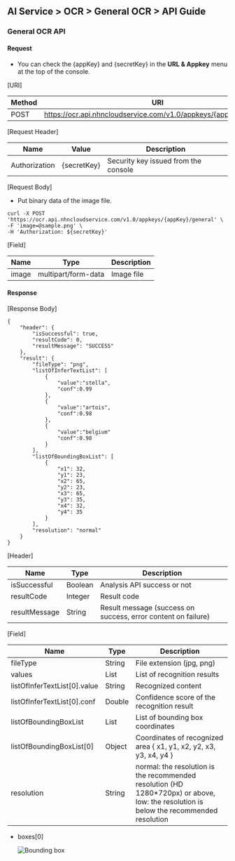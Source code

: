 ## AI Service > OCR > General OCR > API Guide


### General OCR API

#### Request

- You can check the {appKey} and {secretKey} in the **URL & Appkey** menu at the top of the console.

[URI]

| Method | URI                                                               |
|---|-------------------------------------------------------------------|
| POST | https://ocr.api.nhncloudservice.com/v1.0/appkeys/{appKey}/general |

[Request Header]

| Name | Value | Description |
|---|---|---|
| Authorization | {secretKey} | Security key issued from the console |

[Request Body]

- Put binary data of the image file.

```
curl -X POST 'https://ocr.api.nhncloudservice.com/v1.0/appkeys/{appKey}/general' \
-F 'image=@sample.png' \
-H 'Authorization: ${secretKey}'
```

[Field]

| Name | Type | Description |
|---|---|---|
| image | multipart/form-data | Image file |

#### Response

[Response Body]

```
{
    "header": {
        "isSuccessful": true,
        "resultCode": 0,
        "resultMessage": "SUCCESS"
    },
    "result": {
        "fileType": "png",
        "listOfInferTextList": [
            {
                "value":"stella",
                "conf":0.99
            },
            {
                "value":"artois",
                "conf":0.98
            },
            {
                "value":"belgium"
                "conf":0.98
            }
        ],
        "listOfBoundingBoxList": [
            {
                "x1": 32,
                "y1": 23,
                "x2": 65,
                "y2": 23,
                "x3": 65,
                "y3": 35,
                "x4": 32,
                "y4": 35
            }
        ],
        "resolution": "normal"
    }
}
```

[Header]

| Name | Type | Description |
|---|---|---|
| isSuccessful | Boolean | Analysis API success or not |
| resultCode | Integer | Result code |
| resultMessage | String | Result message (success on success, error content on failure) |

[Field]

| Name | Type | Description                                                |
|---|---|---------------------------------------------------|
| fileType | String | File extension (jpg, png)                                  |
| values | List | List of recognition results                                          |
| listOfInferTextList[0].value | String | Recognized content                                             |
| listOfInferTextList[0].conf | Double | Confidence score of the recognition result                                         |
| listOfBoundingBoxList | List | List of bounding box coordinates                         |
| listOfBoundingBoxList[0] | Object  | Coordinates of recognized area { x1, y1, x2, y2, x3, y3, x4, y4 }       |
| resolution | String | normal: the resolution is the recommended resolution (HD 1280\*720px) or above, low: the resolution is below the recommended resolution |

* boxes[0]

  ![Bounding box](http://static.toastoven.net/prod_ocr/bbox.png)

